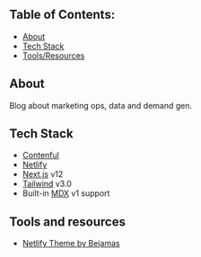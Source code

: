 ## Table of Contents:

- [About](#about)
- [Tech Stack](#tech-stack)
- [Tools/Resources](#tools-and-resources)

## About
Blog about marketing ops, data and demand gen.

## Tech Stack

- [Contenful](https://www.contentful.com)
- [Netlify](http://netlify.com)
- [Next.js](https://github.com/vercel/next.js) v12
- [Tailwind](https://tailwindcss.com/) v3.0
- Built-in [MDX](https://mdxjs.com/) v1 support

## Tools and resources

- [Netlify Theme by Bejamas](https://www.netlify.com/blog/a-beautiful-bejamas-blog-template-with-next.js-on-netlify/)